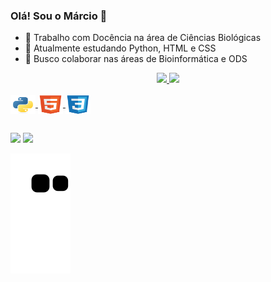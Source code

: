 ### Olá! Sou o Márcio 👋

- 🔭 Trabalho com Docência na área de Ciências Biológicas
- 🌱 Atualmente estudando Python, HTML e CSS
- 👯 Busco colaborar nas áreas de Bioinformática e ODS

<div align="center">
  <a href="https://github.com/moraesbio">
  <img height="180em" src="https://github-readme-stats.vercel.app/api?username=moraesbio&show_icons=true&theme=dark&include_all_commits=true&count_private=true"/>
  <img height="170em" src="https://github-readme-stats.vercel.app/api/top-langs/?username=moraesbio&layout=compact&langs_count=7&theme=dark"/>
</div>
<div style="display: inline_block"><br>
  <img align="center" alt="Rafa-Python" height="30" width="40" src="https://raw.githubusercontent.com/devicons/devicon/master/icons/python/python-original.svg">
  <img align="center" alt="Rafa-HTML" height="30" width="40" src="https://raw.githubusercontent.com/devicons/devicon/master/icons/html5/html5-original.svg">
  <img align="center" alt="Rafa-CSS" height="30" width="40" src="https://raw.githubusercontent.com/devicons/devicon/master/icons/css3/css3-original.svg">
</div>
  
  ##
 
<div> 
  <a href = "mailto:moraes.gen@gmail.com"><img src="https://img.shields.io/badge/Gmail-D14836?style=for-the-badge&logo=gmail&logoColor=white" target="_blank"></a>
  <a href="https://www.linkedin.com/in/mmmoraes-77863237/" target="_blank"><img src="https://img.shields.io/badge/-LinkedIn-%230077B5?style=for-the-badge&logo=linkedin&logoColor=white" target="_blank"></a> 
 
  ![Snake animation](https://github.com/moraesbio/moraesbio/blob/output/github-contribution-grid-snake.svg)
 
</div>
